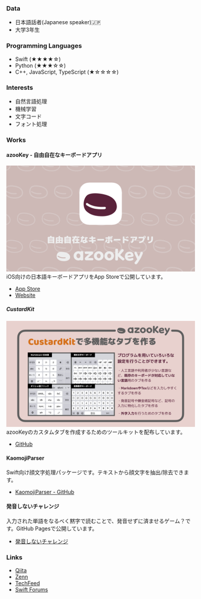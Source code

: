 ### Data
* 日本語話者(Japanese speaker)🇯🇵
* 大学3年生

### Programming Languages
* Swift (★★★★☆)
* Python (★★★☆☆)
* C++, JavaScript, TypeScript (★☆☆☆☆)

### Interests
* 自然言語処理
* 機械学習
* 文字コード
* フォント処理

### Works
#### azooKey - 自由自在なキーボードアプリ
<img src="./azooKey_image.png" width="500"> <br />
iOS向けの日本語キーボードアプリをApp Storeで公開しています。
* [App Store](https://apps.apple.com/jp/app/id1542709230)
* [Website](https://azookey.netlify.app/)

##### CustardKit
<img src="./CustardKit_intro.png" width="500"> <br />
azooKeyのカスタムタブを作成するためのツールキットを配布しています。
* [GitHub](https://github.com/ensan-hcl/CustardKit)

#### KaomojiParser
Swift向け顔文字処理パッケージです。テキストから顔文字を抽出/除去できます。
* [KaomojiParser - GitHub](https://github.com/ensan-hcl/KaomojiParser)

#### 発音しないチャレンジ
入力された単語をなるべく黙字で読むことで、発音せずに済ませるゲーム？です。GitHub Pagesで公開しています。
* [発音しないチャレンジ](https://ensan-hcl.github.io/NotPronouncingChallenge)

### Links
* [Qiita](https://qiita.com/ensan_hcl)
* [Zenn](https://zenn.dev/en3_hcl)
* [TechFeed](https://techfeed.io/people/@ensan)
* [Swift Forums](https://forums.swift.org/u/ensan-hcl)
